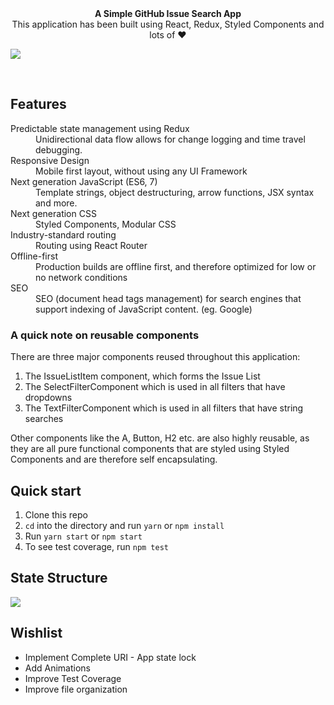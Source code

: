 
<div align="center"><strong>A Simple GitHub Issue Search App</strong></div>
<div align="center">This application has been built using React, Redux, Styled Components and lots of ❤️ </div>

![](https://i.imgur.com/aowrS8w.png)

<br />

## Features

<dl>
  <dt>Predictable state management using Redux</dt>
  <dd>Unidirectional data flow allows for change logging and time travel debugging.</dd>

  <dt>Responsive Design</dt>
  <dd>Mobile first layout, without using any UI Framework</dd>

  <dt>Next generation JavaScript (ES6, 7)</dt>
  <dd>Template strings, object destructuring, arrow functions, JSX syntax and more.</dd>

  <dt>Next generation CSS</dt>
  <dd>Styled Components, Modular CSS</dd>

  <dt>Industry-standard routing</dt>
  <dd>Routing using React Router</dd>


  <dt>Offline-first</dt>
  <dd>Production builds are offline first, and therefore optimized for low or no network conditions</dd>

  <dt>SEO</dt>
  <dd>SEO (document head tags management) for search engines that support indexing of JavaScript content. (eg. Google)</dd>
</dl>

### A quick note on reusable components

There are three major components reused throughout this application:

1. The IssueListItem component, which forms the Issue List
2. The SelectFilterComponent which is used in all filters that have dropdowns
3. The TextFilterComponent which is used in all filters that have string searches

Other components like the A, Button, H2 etc. are also highly reusable, as they are all pure functional components that are styled using Styled Components and are therefore self encapsulating.


## Quick start

1. Clone this repo
2. `cd` into the directory and run `yarn` or `npm install`
3. Run `yarn start` or `npm start`
4. To see test coverage, run `npm test`

## State Structure

![](https://i.imgur.com/ND9Lt1J.png)


## Wishlist

- Implement Complete URI - App state lock
- Add Animations
- Improve Test Coverage
- Improve file organization